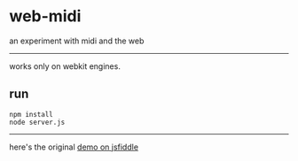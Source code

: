 # web-midi
an experiment with midi and the web

---


works only on webkit engines.

## run

    npm install
    node server.js


---


here's the original [demo on jsfiddle][1]



[1]: http://jsfiddle.net/eliranmal/zobcyfvt/